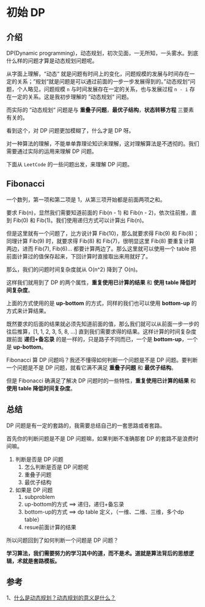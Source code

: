 # 初始 DP

## 介绍

DP(Dynamic programming)，动态规划，初次见面，一无所知，一头雾水。到底什么样的问题才算是动态规划问题呢。

从字面上理解，“动态“ 就是问题有时间上的变化，问题规模的发展与时间存在一定的关系；”规划“就是问题是可以通过前面的一步一步发展得到的。”动态规划“问题，个人略见，问题规模 `n` 与时间发展存在一定的关系，也与发展过程 `n - i` 存在一定的关系。这是我初步理解的 ”动态规划“ 问题。

而实际的 ”动态规划“ 问题是与 **重叠子问题**，**最优子结构**，**状态转移方程** 三要素有关的。

看到这个，对 DP 问题更加模糊了，什么才是 DP 呀。

对一种算法的理解，不能单单靠理论知识来理解，这对理解算法是不透彻的。我们需要通过实际的运用来理解 DP 问题。

下面从 `LeetCode` 的一些问题出发，来理解 DP 问题。

## Fibonacci

一个数列，第一项和第二项是 1，从第三项开始都是前面两项之和。

要求 Fib(n)，显然我们需要知道前面的 Fib(n - 1) 和 Fib(n - 2)，依次往前推，直到 Fib(0) 和 Fib(1)。我们使用递归方式可以计算出 Fib(n)。

但是这里就有一个问题了，比方说计算 Fib(10)，那么就要求得 Fib(9) 和 Fib(8)；同理计算 Fib(9) 时，就要求得 Fib(8) 和 Fib(7)，很明显这里 Fib(8) 要重复计算两边，进而 Fib(7), Fib(6)... 都要计算两边了。那么这里就可以使用一个 table 把前面计算过的值保存起来，下回计算时直接取出来用就好了。

那么，我们的问题时间复杂度就从 O(n^2) 降到了 O(n)。

这样我们就用到了 DP 的两个属性，**重复使用已计算的结果** 和 **使用 table 降低时间复杂度**。

上面的方式使用的是 **up-bottom** 的方式，同样的我们也可以使用 **bottom-up** 的方式来计算结果。

既然要求的后面的结果就必须先知道前面的值，那么我们就可以从前面一步一步的往后推算，[1, 1, 2, 3, 5, 8, ...] 直到我们需要求得的结果。这样计算的时间复杂度跟前面 **递归+备忘录** 的是一样的，只是路子不同而已，一个是 **bottom-up**，一个是 **up-bottom**。

 Fibonacci 算 DP 问题吗？我还不懂得如何判断一个问题是不是 DP 问题。要判断一个问题是不是 DP 问题，就看它满不满足 **重叠子问题** 和 **最优子结构**。

但是 Fibonacci 确满足了解决 DP 问题时的一些特性，**重复使用已计算的结果** 和 **使用 table 降低时间复杂度**。

## 总结

DP 问题是有一定的套路的，我需要总结自己的一套思路或者套路。

首先你的判断问题是不是 DP 问题嘛，如果判断不准确那套 DP 的套路不是浪费时间嘛。

1. 判断是否是 DP 问题
   1. 怎么判断是否是 DP 问题呢
   2. 重叠子问题
   3. 最优子结构
2. 如果是 DP 问题
   1. subproblem
   2. up-bottom的方式 ==> 递归，递归+备忘录
   3. bottom-up的方式 ==> dp table 定义，（一维、二维、三维，多个dp table）
   4. resue前面计算的结果

所以问题回到了如何判断一个问题是 DP 问题？

**学习算法，我们需要努力的学习其中的道，而不是术。道就是算法背后的思想逻辑，术就是套路模板。**

## 参考

1、[什么是动态规划？动态规划的意义是什么？](https://www.zhihu.com/question/23995189/answer/1160796300)
